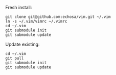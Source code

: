 Fresh install:

```
git clone git@github.com:echosa/vim.git ~/.vim
ln -s ~/.vim/vimrc ~/.vimrc
cd ~/.vim
git submodule init
git submodule update
```

Update existing:

```
cd ~/.vim
git pull
git submodule init
git submodule update
```
